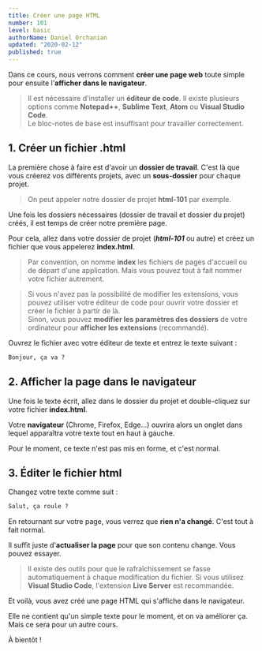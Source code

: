 ```yaml
---
title: Créer une page HTML
number: 101
level: basic
authorName: Daniel Orchanian
updated: "2020-02-12"
published: true
---
```


Dans ce cours, nous verrons comment **créer une page web** toute simple pour ensuite l'**afficher dans le navigateur**.

> Il est nécessaire d'installer un **éditeur de code**. Il existe plusieurs options comme **Notepad++**, **Sublime Text**, **Atom** ou **Visual Studio Code**.  
Le bloc-notes de base est insuffisant pour travailler correctement.


## 1. Créer un fichier .html

La première chose à faire est d'avoir un **dossier de travail**. C'est là que vous créerez vos différents projets, avec un **sous-dossier** pour chaque projet.

> On peut appeler notre dossier de projet **html-101** par exemple.

Une fois les dossiers nécessaires (dossier de travail et dossier du projet) créés, il est temps de créer notre première page.

Pour cela, allez dans votre dossier de projet (**_html-101_** ou autre) et créez un fichier que vous appelerez **index.html**.

> Par convention, on nomme **index** les fichiers de pages d'accueil ou de départ d'une application. Mais vous pouvez tout à fait nommer votre fichier autrement.

> Si vous n'avez pas la possibilité de modifier les extensions, vous pouvez utiliser votre éditeur de code pour ouvrir votre dossier et créer le fichier à partir de là.  
Sinon, vous pouvez **modifier les paramètres des dossiers** de votre ordinateur pour **afficher les extensions** (recommandé).

Ouvrez le fichier avec votre éditeur de texte et entrez le texte suivant :

```html
Bonjour, ça va ?
```


## 2. Afficher la page dans le navigateur

Une fois le texte écrit, allez dans le dossier du projet et double-cliquez sur votre fichier **index.html**.

Votre **navigateur** (Chrome, Firefox, Edge...) ouvrira alors un onglet dans lequel apparaîtra votre texte tout en haut à gauche.

Pour le moment, ce texte n'est pas mis en forme, et c'est normal.


## 3. Éditer le fichier html

Changez votre texte comme suit :

```html
Salut, ça roule ?
```

En retournant sur votre page, vous verrez que **rien n'a changé**. C'est tout à fait normal.

Il suffit juste d'**actualiser la page** pour que son contenu change. Vous pouvez essayer.

> Il existe des outils pour que le rafraîchissement se fasse automatiquement à chaque modification du fichier. Si vous utilisez **Visual Studio Code**, l'extension **Live Server** est recommandée.

Et voilà, vous avez créé une page HTML qui s'affiche dans le navigateur.

Elle ne contient qu'un simple texte pour le moment, et on va améliorer ça. Mais ce sera pour un autre cours.

À bientôt !

<!-- 
TODO
- lien pour explications sur comment afficher extensions
- screenshots





La page web affichée
La page web affichée
Cela ne marche pas bien, on dirait ! Tout le texte s'affiche sur la même ligne alors qu'on avait écrit deux lignes de texte différentes !?

En effet, bien vu !
Le texte s'affiche sur la même ligne alors qu'on avait demandé à l'écrire sur deux lignes différentes. Que se passe-t-il ?

En fait, pour créer une page web, il ne suffit pas de taper simplement du texte comme on vient de le faire. En plus de ce texte, il faut aussi écrire ce qu'on appelle des balises, qui vont donner des instructions à l'ordinateur comme « aller à la ligne », « afficher une image », etc.

Les balises et leurs attributs
Bon, tout cela était trop facile. Évidemment, il a fallu que ces satanés informaticiens s'en mêlent et compliquent les choses. Il ne suffit pas d'écrire « simplement » du texte dans l'éditeur, il faut aussi donner des instructions à l'ordinateur. En HTML, on utilise pour cela des balises.

Les balises
Les pages HTML sont remplies de ce qu'on appelle des balises. Celles-ci sont invisibles à l'écran pour vos visiteurs, mais elles permettent à l'ordinateur de comprendre ce qu'il doit afficher.
Les balises se repèrent facilement. Elles sont entourées de « chevrons », c'est-à-dire des symboles <  et >  , comme ceci : <balise>  .

À quoi est-ce qu'elles servent ? Elles indiquent la nature du texte qu'elles encadrent. Elles veulent dire par exemple : « Ceci est le titre de la page », « Ceci est une image », « Ceci est un paragraphe de texte », etc.

On distingue deux types de balises : les balises en paires et les balises orphelines.

Les balises en paires
Elles s'ouvrent, contiennent du texte, et se ferment plus loin. Voici à quoi elles ressemblent :

<titre>Ceci est un titre</titre>
On distingue une balise ouvrante ( <titre>  ) et une balise fermante ( </titre>  ) qui indique que le titre se termine. Cela signifie pour l'ordinateur que tout ce qui n'est pas entre ces deux balises… n'est pas un titre.

Ceci n'est pas un titre <titre>Ceci est un titre</titre> Ceci n'est pas un titre
Les balises orphelines
Ce sont des balises qui servent le plus souvent à insérer un élément à un endroit précis (par exemple une image). Il n'est pas nécessaire de délimiter le début et la fin de l'image, on veut juste dire à l'ordinateur « Insère une image ici ».

Une balise orpheline s'écrit comme ceci :

<image />
Notez que le / de fin n'est pas obligatoire. On pourrait écrire seulement <image>  . Néanmoins, pour ne pas les confondre avec le premier type de balise, les webmasters recommandent de rajouter ce /  (slash) à la fin des balises orphelines. Vous me verrez donc mettre un /  aux balises orphelines et je vous recommande de faire de même, c'est une bonne pratique.

Les attributs
Les attributs sont un peu les options des balises. Ils viennent les compléter pour donner des informations supplémentaires. L'attribut se place après le nom de la balise ouvrante et a le plus souvent une valeur, comme ceci :

<balise attribut="valeur">
À quoi cela sert-il ? Prenons la balise <image />  que nous venons de voir. Seule, elle ne sert pas à grand-chose. On pourrait rajouter un attribut qui indique le nom de l'image à afficher :

<image nom="photo.jpg" />
L'ordinateur comprend alors qu'il doit afficher l'image contenue dans le fichier photo.jpg  .

Dans le cas d'une balise fonctionnant « par paire », on ne met les attributs que dans la balise ouvrante et pas dans la balise fermante. Par exemple, ce code indique que la citation est de Neil Armstrong et qu'elle date du 21 juillet 1969 :

<citation auteur="Neil Armstrong" date="21/07/1969">
C'est un petit pas pour l'homme, mais un bond de géant pour l'humanité.
</citation>
Toutes les balises que nous venons de voir sont fictives. Les vraies balises ont des noms en anglais (eh oui !) ; nous allons les découvrir dans la suite de ce cours.

Structure de base d'une page HTML5
Reprenons notre éditeur de texte (dans mon cas, Sublime Text). Je vous invite à écrire ou à copier-coller le code source ci-dessous dans votre éditeur de texte. Ce code correspond à la base d'une page web en HTML5 :

<!DOCTYPE html>
<html>
    <head>
        <meta charset="utf-8" />
        <title>Titre</title>
    </head>

    <body>
    
    </body>
</html>
J'ai mis des espaces au début de certaines lignes pour « décaler » les balises. Ce n'est pas obligatoire et cela n'a aucun impact sur l'affichage de la page, mais cela rend le code source plus lisible. On appelle cela l'indentation. Dans votre éditeur, il suffit d'appuyer sur la touche Tab pour avoir le même résultat.

Copié dans Sublime Text, vous devriez voir:

Code HTML5 minimal dans Sublime Text
Code HTML5 minimal dans Sublime Text
Vous noterez que les balises s'ouvrent et se ferment dans un ordre précis. Par exemple, la balise <html>  est la première que l'on ouvre et c'est aussi la dernière que l'on ferme (tout à la fin du code, avec </html>  ). Les balises doivent être fermées dans le sens inverse de leur ouverture. Un exemple :

<html><body></body></html>  : correct. Une balise qui est ouverte à l'intérieur d'une autre doit aussi être fermée à l'intérieur.

<html><body></html></body>  : incorrect, les balises s'entremêlent.

Euh, on pourrait avoir des explications sur toutes les balises que l'on vient de copier dans l'éditeur, m'sieur ?

Bien sûr, c'est demandé si gentiment. :)
Ne prenez pas peur en voyant toutes ces balises d'un coup, je vais vous expliquer leur rôle !

Le doctype
<!DOCTYPE html>
La toute première ligne s'appelle le doctype. Elle est indispensable car c'est elle qui indique qu'il s'agit bien d'une page web HTML.
Ce n'est pas vraiment une balise comme les autres (elle commence par un point d'exclamation). Vous pouvez considérer que c'est un peu l'exception qui confirme la règle.

Cette ligne du doctype était autrefois incroyablement complexe. Il était impossible de la retenir de tête. Pour XHTML 1.0, il fallait écrire :
<!DOCTYPE html PUBLIC "-//W3C//DTD XHTML 1.0 Strict//EN" "http://www.w3.org/TR/xhtml1/DTD/xhtml1-strict.dtd">
Dans le cadre de HTML5, il a été décidé de la simplifier, pour le plus grand bonheur des webmasters. Quand vous voyez une balise doctype courte ( <!DOCTYPE html>  ), cela signifie que la page est écrite en HTML5.

La balise </html>
<html>

</html>
C'est la balise principale du code. Elle englobe tout le contenu de votre page. Comme vous pouvez le voir, la balise fermante </html>  se trouve tout à la fin du code !

L'en-tête <head>  et le corps <body>
Une page web est constituée de deux parties :

L'en-tête <head>  : cette section donne quelques informations générales sur la page, comme son titre, l'encodage (pour la gestion des caractères spéciaux), etc. Cette section est généralement assez courte. Les informations que contient l'en-tête ne sont pas affichées sur la page, ce sont simplement des informations générales à destination de l'ordinateur. Elles sont cependant très importantes !

Le corps <body>  : c'est là que se trouve la partie principale de la page. Tout ce que nous écrirons ici sera affiché à l'écran. C'est à l'intérieur du corps que nous écrirons la majeure partie de notre code.

Pour le moment, le corps est vide (nous y reviendrons plus loin). Intéressons-nous par contre aux deux balises contenues dans l'en-tête…

L'encodage ( charset  )
<meta charset="utf-8" />
Cette balise indique l'encodage utilisé dans votre fichier .html  .

Sans rentrer dans les détails, car cela pourrait vite devenir compliqué, l'encodage indique la façon dont le fichier est enregistré. C'est lui qui détermine comment les caractères spéciaux vont s'afficher (accents, idéogrammes chinois et japonais, caractères arabes, etc.).

Il y a plusieurs techniques d'encodage, portant des noms bizarres, et utilisées en fonction des langues : ISO-8859-1, OEM 775, Windows-1253… Une seule cependant devrait être utilisée aujourd'hui autant que possible : UTF-8. Cette méthode d'encodage permet d'afficher sans aucun problème pratiquement tous les symboles de toutes les langues de notre planète ! C'est pour cela que j'ai indiqué utf-8  dans cette balise.

Il ne suffit pas de dire que votre fichier est en UTF-8. Il faut aussi que votre fichier soit bien enregistré en UTF-8. C'est heureusement le cas désormais par défaut dans la plupart des éditeurs de texte.

Si les accents s'affichent mal par la suite, c'est qu'il y a un problème avec l'encodage. Vérifiez que la balise meta indique bien UTF-8, et que votre fichier est enregistré en UTF-8 (sous Sublime Text, allez dans le menu File > Save with Encoding > UTF-8  pour vous assurer que votre fichier est enregistré en UTF-8.).

Le titre principal de la page
<title>
C'est le titre de votre page, probablement l'élément le plus important ! Toute page doit avoir un titre qui décrit ce qu'elle contient.
Il est conseillé de garder le titre assez court (moins de 100 caractères, en général).

Le titre ne s'affiche pas dans votre page mais en haut de celle-ci (souvent dans l'onglet du navigateur). Enregistrez votre page web et ouvrez-la dans votre navigateur. Vous verrez que le titre s'affiche dans l'onglet, comme sur la figure suivante.

Le titre de la page apparaît en haut du navigateur
Le titre de la page apparaît en haut du navigateur
Il faut savoir que le titre apparaît aussi dans les résultats de recherche, comme sur Google (figure suivante).

Le titre de la page apparaît dans les recherches Google
Le titre de la page apparaît dans les recherches Google
Autant vous dire que bien choisir son titre est important !

Les commentaires
Nous avons appris à créer notre première vraie page HTML dans ce chapitre. Avant de terminer, j'aimerais vous présenter le principe des commentaires.

Un commentaire en HTML est un texte qui sert simplement de mémo. Il n'est pas affiché, il n'est pas lu par l'ordinateur, cela ne change rien à l'affichage de la page.

Bref, cela ne sert à rien ?

Eh bien si !
Cela sert à vous et aux personnes qui liront le code source de votre page. Vous pouvez utiliser les commentaires pour laisser des indications sur le fonctionnement de votre page.

Quel intérêt ? Cela vous permettra de vous rappeler comment fonctionne votre page si vous revenez sur votre code source après un long moment d'absence. Ne rigolez pas, cela arrive à tous les webmasters.

Insérer un commentaire
Un commentaire est une balise HTML avec une forme bien spéciale :

<!-- Ceci est un commentaire -->
<!-- 
Vous pouvez le mettre où vous voulez au sein de votre code source : il n'a aucun impact sur votre page, mais vous pouvez vous en servir pour vous aider à vous repérer dans votre code source (surtout s'il est long).

<!DOCTYPE html>
<html>
    <head>
        <!-- En-tête de la page -->
<!-- 
        <meta charset="utf-8" />
        <title>Titre</title>
    </head>

    <body>
        <!-- Corps de la page -->
<!-- 
    </body>
</html>
Tout le monde peut voir vos commentaires… et tout votre code HTML !
Terminons par une remarque importante : tout le monde peut voir le code HTML de votre page une fois celle-ci mise en ligne sur le Web. Il suffit de faire un clic droit sur la page et de sélectionner « Afficher le code source de la page » (l'intitulé peut changer selon votre navigateur), comme le montre la figure suivante.

Menu afficher le code source
Menu Afficher le code source
Le code source s'affiche alors (figure suivante).

Affichage du code source
Affichage du code source
Vous pouvez tester cette manipulation sur n'importe quel site web, cela marche ! Garanti à 100 %. Cela s'explique assez facilement : le navigateur doit obtenir le code HTML pour savoir ce qu'il faut afficher. Le code HTML de tous les sites est donc public.

La morale de l'histoire ? Tout le monde pourra voir votre code HTML et vous ne pouvez pas l'empêcher. Par conséquent, ne mettez pas d'informations sensibles comme des mots de passe dans les commentaires… et soignez votre code source, car je pourrai venir vérifier si vous avez bien suivi mon cours à la lettre ! 

Lorsque vous regarderez le code de certains sites web, ne prenez pas peur s'il vous paraît long ou semble ne pas respecter les mêmes règles que celles que je vous présente dans ce cours. Tous les sites ne sont pas écrits en HTML5 (loin de là) et, parfois, certains webmasters rédigent très mal leur code, ce ne sont pas toujours des exemples à suivre !

En résumé
On utilise l'éditeur de texte (Sublime Text, Notepad++, jEdit, vim…) pour créer un fichier ayant l'extension .html  (par exemple : test.html  ). Ce sera notre page web.

Ce fichier peut être ouvert dans le navigateur web simplement en faisant un double-clic dessus.

À l'intérieur du fichier, nous écrirons le contenu de notre page, accompagné de balises HTML.

Les balises peuvent avoir plusieurs formes :

<balise> </balise>  : elles s'ouvrent et se ferment pour délimiter le contenu (début et fin d'un titre, par exemple) ;

<balise />  : balises orphelines (on ne les insère qu'en un seul exemplaire), elles permettent d'insérer un élément à un endroit précis (par exemple une image).

Les balises sont parfois accompagnées d'attributs pour donner des indications supplémentaires (exemple : <image nom="photo.jpg" />  ).

Une page web est constituée de deux sections principales : un en-tête ( <head>  ) et un corps ( <body>  ).

On peut afficher le code source de n'importe quelle page web en faisant un clic droit puis en sélectionnant Afficher le code source de la page  .

 -->